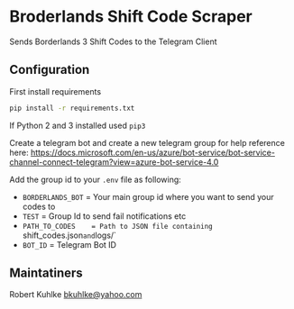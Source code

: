 # Broderlands Shift Code Scraper
Sends Borderlands 3 Shift Codes to the Telegram Client

## Configuration

First install requirements
```bash
pip install -r requirements.txt
```
If Python 2 and 3 installed used `pip3`

Create a telegram bot and create a new telegram group for help reference here:
<https://docs.microsoft.com/en-us/azure/bot-service/bot-service-channel-connect-telegram?view=azure-bot-service-4.0>

Add the group id to your `.env` file as following:

* `BORDERLANDS_BOT` = Your main group id where you want to send your codes to
* `TEST`            = Group Id to send fail notifications etc
* `PATH_TO_CODES    = Path to JSON file containing `shift_codes.json` and `logs/`
* `BOT_ID`          = Telegram Bot ID

## Maintatiners
Robert Kuhlke <bkuhlke@yahoo.com>